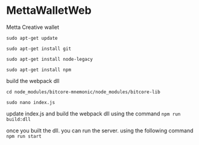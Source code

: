 # MettaWalletWeb
Metta Creative wallet


```
sudo apt-get update

sudo apt-get install git

sudo apt-get install node-legacy

sudo apt-get install npm
```

build the webpack dll
```
cd node_modules/bitcore-mnemonic/node_modules/bitcore-lib

sudo nano index.js
```
update index.js and build the webpack dll using the command `npm run build:dll`

once you built the dll. you can run the server. using the following command
`npm run start`
